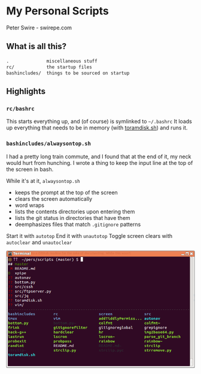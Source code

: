 # My Personal Scripts

Peter Swire - swirepe.com

## What is all this?

    .              miscellaneous stuff
    rc/            the startup files
    bashincludes/  things to be sourced on startup
    
## Highlights

### `rc/bashrc`

This starts everything up, and (of course) is symlinked to `~/.bashrc`  It loads up everything that needs to be in memory (with [toramdisk.sh](https://github.com/swirepe/toramdisk.sh)) and runs it.

### `bashincludes/alwaysontop.sh`

I had a pretty long train commute, and I found that at the end of it, my neck would hurt from hunching.  I wrote a thing to keep the input line at the top of the screen in bash.

While it's at it, `alwaysontop.sh`

* keeps the prompt at the top of the screen
* clears the screen automatically
* word wraps
* lists the contents directories upon entering them
* lists the git status in directories that have them
* deemphasizes files that match `.gitignore` patterns

Start it with `autotop`
End it with `unautotop`
Toggle screen clears with `autoclear` and `unautoclear`

![AutotopScreenCap](autotopcap.png)
